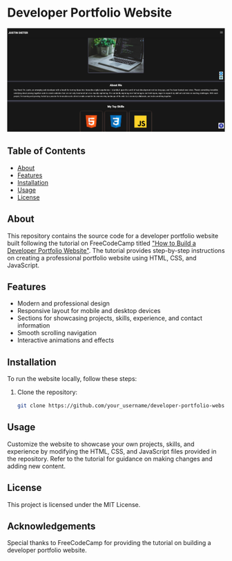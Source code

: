 # Developer Portfolio Website

![alt text](assets/images/PortfolioWebsite.png)

## Table of Contents

- [About](#about)
- [Features](#features)
- [Installation](#installation)
- [Usage](#usage)
- [License](#license)

## About

This repository contains the source code for a developer portfolio website built following the tutorial on FreeCodeCamp titled ["How to Build a Developer Portfolio Website"](https://www.freecodecamp.org/news/how-to-build-a-developer-portfolio-website/). The tutorial provides step-by-step instructions on creating a professional portfolio website using HTML, CSS, and JavaScript.

## Features

- Modern and professional design
- Responsive layout for mobile and desktop devices
- Sections for showcasing projects, skills, experience, and contact information
- Smooth scrolling navigation
- Interactive animations and effects

## Installation

To run the website locally, follow these steps:

1. Clone the repository:

   ```bash
   git clone https://github.com/your_username/developer-portfolio-website.git

## Usage

Customize the website to showcase your own projects, skills, and experience by modifying the HTML, CSS, and JavaScript files provided in the repository. Refer to the tutorial for guidance on making changes and adding new content.

## License

This project is licensed under the MIT License.

## Acknowledgements

Special thanks to FreeCodeCamp for providing the tutorial on building a developer portfolio website.
